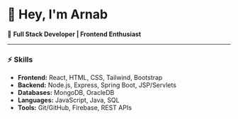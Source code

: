 # 👋 Hey, I'm Arnab

🚀 **Full Stack Developer | Frontend Enthusiast**

---

### ⚡ Skills

* **Frontend:** React, HTML, CSS, Tailwind, Bootstrap
* **Backend:** Node.js, Express, Spring Boot, JSP/Servlets
* **Databases:** MongoDB, OracleDB
* **Languages:** JavaScript, Java, SQL
* **Tools:** Git/GitHub, Firebase, REST APIs

